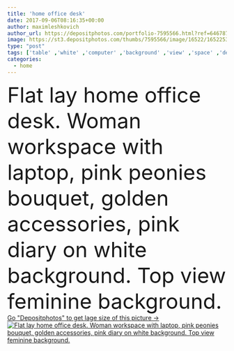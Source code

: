 ```yaml
---
title: 'home office desk'
date: 2017-09-06T08:16:35+00:00
author: maximleshkovich
author_url: https://depositphotos.com/portfolio-7595566.html?ref=64678756
image: https://st3.depositphotos.com/thumbs/7595566/image/16522/165225324/api_thumb_450.jpg?forcejpeg=true
type: "post"
tags: ['table' ,'white' ,'computer' ,'background' ,'view' ,'space' ,'decoration' ,'business' ,'Decor' ,'floral' ,'flowers' ,'golden' ,'modern' ,'bouquet' ,'pink' ,'corporate' ,'office' ,'text' ,'home' ,'keyboard' ,'laptop' ,'desktop' ,'lifestyle' ,'work' ,'pen' ,'desk' ,'still' ,'accessories' ,'feminine' ,'scissors' ,'top' ,'workspace' ,'diary' ,'typing' ,'tabletop' ,'essential' ,'clips' ,'minimal' ,'blogger' ,'entrepreneur' ,'mockup' ,'peonies' ,'freelance' ]
categories: 
  - home
---
```

<div aling="center">
            <font size="60"> Flat lay home office desk. Woman workspace with laptop, pink peonies bouquet, golden accessories, pink diary on white background. Top view feminine background.</font>   
</div>
<div>
    <a href='https://st3.depositphotos.com/thumbs/7595566/image/16522/165225324/api_thumb_450.jpg?forcejpeg=true?ref=64678756' target=_blank > Go "Depositphotos" to get lage size of this picture ->
        <img href='https://st3.depositphotos.com/thumbs/7595566/image/16522/165225324/api_thumb_450.jpg?forcejpeg=true?ref=64678756' src='https://st3.depositphotos.com/7595566/16522/i/950/depositphotos_165225324-stock-photo-home-office-desk.jpg?forcejpeg=true' alt='Flat lay home office desk. Woman workspace with laptop, pink peonies bouquet, golden accessories, pink diary on white background. Top view feminine background.' >
    </a>
</div>
